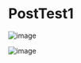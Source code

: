 # PostTest1


![image](https://github.com/FatiemFafa/PostTest1/assets/144808847/df675c16-ed76-4d4c-98b5-9131056a40d7)


![image](https://github.com/FatiemFafa/PostTest1/assets/144808847/f757cd24-8fc4-4975-9105-dbc591c31843)
